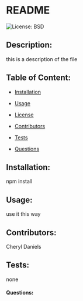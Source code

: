 
# README

![License: BSD](https://img.shields.io/badge/License-BSD-brightgreen)

## Description: 
this is a description of the file

## Table of Content:
  * [Installation](#installation)

  * [Usage](#usage)

  * [License](#license)

  * [Contributors](#contributors)

  * [Tests](#tests)

  * [Questions](#questions)


## Installation:
npm install

## Usage:
use it this way

## Contributors:
Cheryl Daniels

## Tests:
none

#### Questions:


